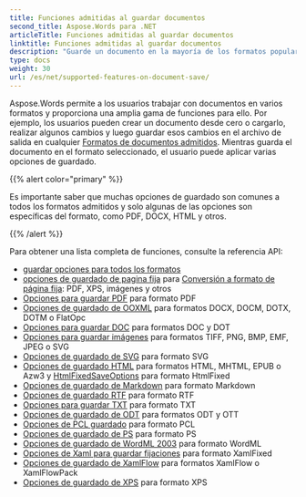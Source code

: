 ```yaml
---
title: Funciones admitidas al guardar documentos
second_title: Aspose.Words para .NET
articleTitle: Funciones admitidas al guardar documentos
linktitle: Funciones admitidas al guardar documentos
description: "Guarde un documento en la mayoría de los formatos populares y admite muchas funciones de Microsoft Word usando C#."
type: docs
weight: 30
url: /es/net/supported-features-on-document-save/
---
```


Aspose.Words permite a los usuarios trabajar con documentos en varios formatos y proporciona una amplia gama de funciones para ello. Por ejemplo, los usuarios pueden crear un documento desde cero o cargarlo, realizar algunos cambios y luego guardar esos cambios en el archivo de salida en cualquier [Formatos de documentos admitidos](/words/es/net/supported-document-formats/). Mientras guarda el documento en el formato seleccionado, el usuario puede aplicar varias opciones de guardado.

{{% alert color="primary" %}}

Es importante saber que muchas opciones de guardado son comunes a todos los formatos admitidos y solo algunas de las opciones son específicas del formato, como PDF, DOCX, HTML y otros.

{{% /alert %}}

Para obtener una lista completa de funciones, consulte la referencia API:

- [guardar opciones para todos los formatos](https://reference.aspose.com/words/net/aspose.words.saving/)
- [opciones de guardado de pagina fija](https://reference.aspose.com/words/net/aspose.words.saving/fixedpagesaveoptions/) para [Conversión a formato de página fija](/words/es/net/converting-to-fixed-page-format/): PDF, XPS, imágenes y otros
- [Opciones para guardar PDF](https://reference.aspose.com/words/net/aspose.words.saving/pdfsaveoptions/) para formato PDF
- [Opciones de guardado de OOXML](https://reference.aspose.com/words/net/aspose.words.saving/ooxmlsaveoptions/) para formatos DOCX, DOCM, DOTX, DOTM o FlatOpc
- [Opciones para guardar DOC](https://reference.aspose.com/words/net/aspose.words.saving/docsaveoptions/) para formatos DOC y DOT
- [Opciones para guardar imágenes](https://reference.aspose.com/words/net/aspose.words.saving/imagesaveoptions/) para formatos TIFF, PNG, BMP, EMF, JPEG o SVG
- [Opciones de guardado de SVG](https://reference.aspose.com/words/net/aspose.words.saving/svgsaveoptions/) para formato SVG
- [Opciones de guardado HTML](https://reference.aspose.com/words/net/aspose.words.saving/htmlsaveoptions/) para formatos HTML, MHTML, EPUB o Azw3 y [HtmlFixedSaveOptions](https://reference.aspose.com/words/net/aspose.words.saving/htmlfixedsaveoptions/) para formato HtmlFixed
- [Opciones de guardado de Markdown](https://reference.aspose.com/words/net/aspose.words.saving/markdownsaveoptions/) para formato Markdown
- [Opciones de guardado RTF](https://reference.aspose.com/words/net/aspose.words.saving/rtfsaveoptions/) para formato RTF
- [Opciones para guardar TXT](https://reference.aspose.com/words/net/aspose.words.saving/txtsaveoptions/) para formato TXT
- [Opciones de guardado de ODT](https://reference.aspose.com/words/net/aspose.words.saving/odtsaveoptions/) para formatos ODT y OTT
- [Opciones de PCL guardado](https://reference.aspose.com/words/net/aspose.words.saving/pclsaveoptions/) para formato PCL
- [Opciones de guardado de PS](https://reference.aspose.com/words/net/aspose.words.saving/pssaveoptions/) para formato PS
- [Opciones de guardado de WordML 2003](https://reference.aspose.com/words/net/aspose.words.saving/wordml2003saveoptions/) para formato WordML
- [Opciones de Xaml para guardar fijaciones](https://reference.aspose.com/words/net/aspose.words.saving/xamlfixedsaveoptions/) para formato XamlFixed
- [Opciones de guardado de XamlFlow](https://reference.aspose.com/words/net/aspose.words.saving/xamlflowsaveoptions/) para formatos XamlFlow o XamlFlowPack
- [Opciones de guardado de XPS](https://reference.aspose.com/words/net/aspose.words.saving/xpssaveoptions/) para formato XPS